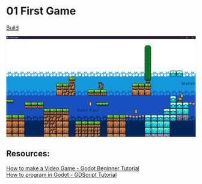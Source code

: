 # 01 First Game

[Build](https://github.com/man-than-shar-ma/godot-learn/releases/latest/download/01-first-game-win-x84-64.zip)

![First Game](readme-res/image.png)

## Resources:

[How to make a Video Game - Godot Beginner Tutorial](https://www.youtube.com/watch?v=LOhfqjmasi0)  
[How to program in Godot - GDScript Tutorial](https://www.youtube.com/watch?v=e1zJS31tr88)